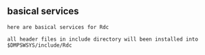 
##  basical services

    here are basical services for Rdc

    all header files in include directory will been installed into $DMPSWSYS/include/Rdc
